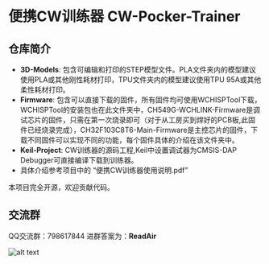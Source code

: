 # 便携CW训练器 CW-Pocker-Trainer

## 仓库简介
  - **3D-Models**: 包含可编辑和打印的STEP模型文件。PLA文件夹内的模型建议使用PLA或其他刚性耗材打印，TPU文件夹内的模型建议使用TPU 95A或其他柔性耗材打印。
  - **Firmware**: 包含可以直接下载的固件，所有固件均可使用WCHISPTool下载， WCHISPTool的安装包也在此文件夹中，CH549G-WCHLINK-Firmware是调试芯片的固件，只需在第一次烧录即可（对于从工房买到焊好的PCB板,此固件已经烧录完成），CH32F103C8T6-Main-Firmware是主控芯片的固件，下载不同固件可以实现不同的功能，每个固件具体的介绍在该文件夹中。
  - **Keil-Project**: CW训练器的源码工程,Keil中设置调试器为CMSIS-DAP Debugger可直接编译下载到训练器。
  - 具体介绍参考项目中的 “便携CW训练器使用说明.pdf”

本项目完全开源，欢迎贡献代码。
## 交流群
QQ交流群：798617844   进群答案为：**ReadAir**

![alt text](CWPT.png)
